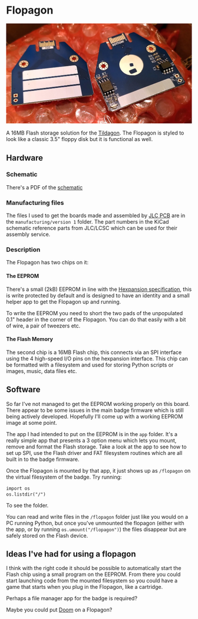 # Flopagon

![A blue and white PCB that looks like a floppy disk with two corners trimmed](flopagon.jpg)

A 16MB Flash storage solution for the [Tildagon](https://tildagon.badge.emfcamp.org/).  The Flopagon
is styled to look like a classic 3.5" floppy disk but it is functional as well.

## Hardware

### Schematic

There's a PDF of the [schematic](flopagon.pdf)

### Manufacturing files

The files I used to get the boards made and assembled by [JLC PCB](https://jlcpcb.com) are in the `manufacturing/version 1` folder.
The part numbers in the KiCad schematic reference parts from JLC/LCSC which can be used for their assembly service.

### Description

The Flopagon has two chips on it:

#### The EEPROM

There's a small (2kB) EEPROM in line with the [Hexpansion specification](https://tildagon.badge.emfcamp.org/hexpansions/creating-hexpansions/),
this is write protected by default and is designed to have an identity and a small helper app to get the Flopagon up and running.

To write the EEPROM you need to short the two pads of the unpopulated 0.1" header in the corner of the Flopagon.  You can do that easily with a
bit of wire, a pair of tweezers etc.

#### The Flash Memory

The second chip is a 16MB Flash chip, this connects via an SPI interface using the 4 high-speed I/O pins on the hexpansion interface.
This chip can be formatted with a filesystem and used for storing Python scripts or images, music, data files etc.

## Software

So far I've not managed to get the EEPROM working properly on this board.  There appear to be some issues in the main badge firmware which
is still being actively developed.  Hopefully I'll come up with a working EEPROM image at some point.

The app I had intended to put on the EEPROM is in the `app` folder.  It's a really simple app that presents a 3 option menu which lets you
mount, remove and format the Flash storage.  Take a look at the app to see how to set up SPI, use the Flash driver and FAT filesystem routines
which are all built in to the badge firmware.

Once the Flopagon is mounted by that app, it just shows up as `/flopagon` on the virtual filesystem of the badge.  Try running:

    import os
    os.listdir("/")

To see the folder.

You can read and write files in the `/flopagon` folder just like you would on a PC running Python, but once you've unmounted the flopagon
(either with the app, or by running `os.umount("/flopagon")`) the files disappear but are safely stored on the Flash device.

## Ideas I've had for using a flopagon

I think with the right code it should be possible to automatically start the Flash chip using a small program on the EEPROM.  From there
you could start launching code from the mounted filesystem so you could have a game that starts when you plug in the Flopagon, like a
cartridge.

Perhaps a file manager app for the badge is required?

Maybe you could put [Doom](https://github.com/espressif/esp32-doom) on a Flopagon?
